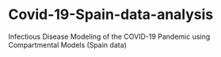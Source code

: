 # Covid-19-Spain-data-analysis
Infectious Disease Modeling of the COVID-19 Pandemic using Compartmental Models (Spain data)
